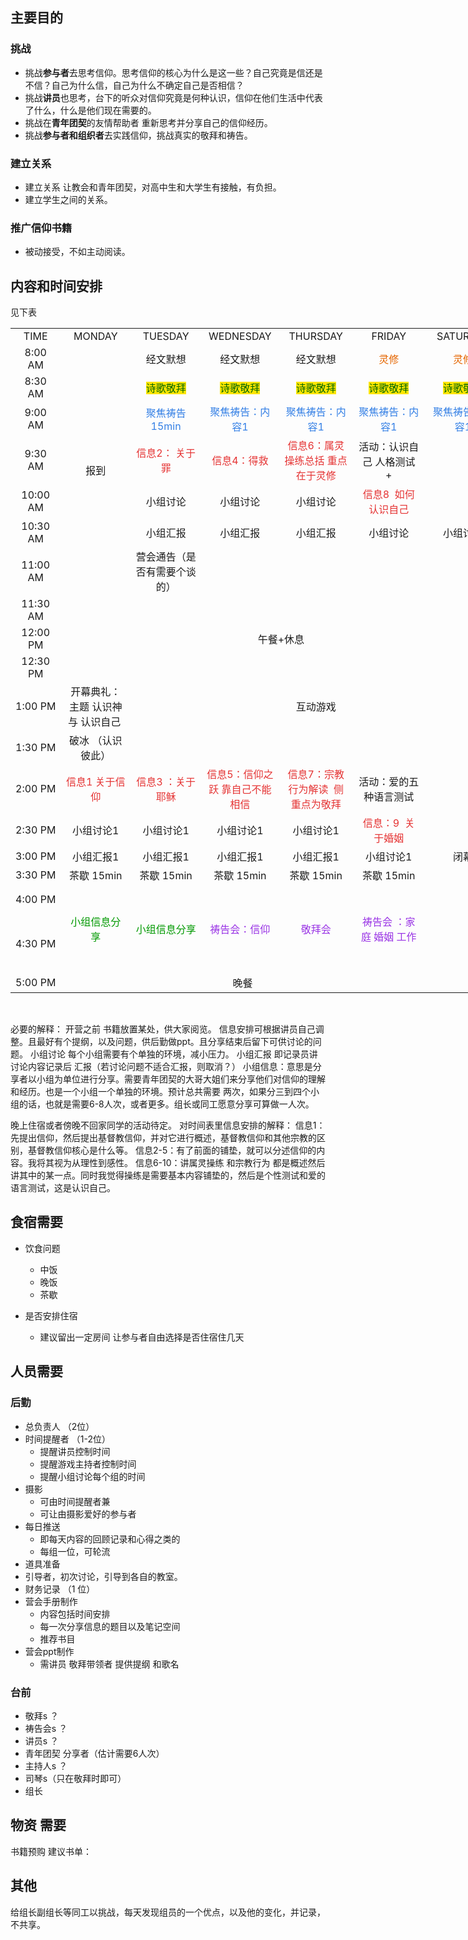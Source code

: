 ## 主要目的

### 挑战

- 挑战**参与者**去思考信仰。思考信仰的核心为什么是这一些？自己究竟是信还是不信？自己为什么信，自己为什么不确定自己是否相信？
- 挑战**讲员**也思考，台下的听众对信仰究竟是何种认识，信仰在他们生活中代表了什么，什么是他们现在需要的。
- 挑战在**青年团契**的友情帮助者 重新思考并分享自己的信仰经历。
- 挑战**参与者和组织者**去实践信仰，挑战真实的敬拜和祷告。


### 建立关系

- 建立关系 让教会和青年团契，对高中生和大学生有接触，有负担。
- 建立学生之间的关系。

### 推广信仰书籍

- 被动接受，不如主动阅读。

## 内容和时间安排

见下表

<p>
	<table border="0" cellpadding="0" cellspacing="0" width="787" style="text-align:center;border-collapse:collapse;width:589pt;" class="ke-zeroborder">
		<tbody>
			<tr>
				<td height="26" class="xl66" width="78" style="text-align:center;">
					TIME
				</td>
				<td class="xl67" width="114" style="text-align:center;">
					MONDAY
				</td>
				<td class="xl67" width="114" style="text-align:center;">
					TUESDAY
				</td>
				<td class="xl67" width="114" style="text-align:center;">
					WEDNESDAY
				</td>
				<td class="xl67" width="114" style="text-align:center;">
					THURSDAY
				</td>
				<td class="xl67" width="130" style="text-align:center;">
					FRIDAY
				</td>
				<td class="xl68" width="123" style="text-align:center;">
					SATURDAY
				</td>
			</tr>
			<tr>
				<td height="30" class="xl69" width="78" style="text-align:center;">
					8:00 AM
				</td>
				<td rowspan="7" class="xl71" width="114" style="text-align:center;">
					报到
				</td>
				<td class="xl72" width="114" style="text-align:center;">
					经文默想
				</td>
				<td class="xl72" width="114" style="text-align:center;">
					经文默想
				</td>
				<td class="xl72" width="114" style="text-align:center;">
					经文默想
				</td>
				<td class="xl72" width="130" style="text-align:center;">
					<span style="color:#E56600;">灵修</span>
				</td>
				<td class="xl72" width="123" style="text-align:center;">
					<span style="color:#E56600;">灵修</span>
				</td>
			</tr>
			<tr>
				<td height="30" class="xl70" width="78" style="text-align:center;">
					8:30 AM
				</td>
				<td class="xl74" width="114" style="text-align:center;">
					<span style="background-color:#FFE500;color:#006600;">诗歌敬拜</span>
				</td>
				<td class="xl74" width="114" style="text-align:center;">
					<span style="background-color:#FFE500;color:#006600;">诗歌敬拜</span>
				</td>
				<td class="xl74" width="114" style="text-align:center;">
					<span style="background-color:#FFE500;color:#006600;">诗歌敬拜</span>
				</td>
				<td class="xl74" width="130" style="text-align:center;">
					<span style="background-color:#FFE500;color:#006600;">诗歌敬拜</span>
				</td>
				<td class="xl74" width="123" style="text-align:center;">
					<span style="background-color:#FFE500;color:#006600;">诗歌敬拜</span>
				</td>
			</tr>
			<tr>
				<td height="30" class="xl70" width="78" style="text-align:center;">
					9:00 AM
				</td>
				<td class="xl76" width="114" style="text-align:center;">
					<span style="color:#337FE5;">聚焦祷告
  15min</span>
				</td>
				<td class="xl76" width="114" style="text-align:center;">
					<span style="color:#337FE5;">聚焦祷告：内容1</span>
				</td>
				<td class="xl76" width="114" style="text-align:center;">
					<span style="color:#337FE5;">聚焦祷告：内容1</span>
				</td>
				<td class="xl76" width="130" style="text-align:center;">
					<span style="color:#337FE5;">聚焦祷告：内容1</span>
				</td>
				<td class="xl76" width="123" style="text-align:center;">
					<span style="color:#337FE5;">聚焦祷告：内容1</span>
				</td>
			</tr>
			<tr>
				<td height="67" class="xl70" width="78" style="text-align:center;">
					9:30 AM
				</td>
				<td class="xl95" width="114" style="text-align:center;">
					<span style="color:#E53333;">信息2：
  关于罪</span>
				</td>
				<td class="xl95" width="114" style="text-align:center;">
					<span style="color:#E53333;">信息4：得救</span>
				</td>
				<td class="xl95" width="114" style="text-align:center;">
					<span style="color:#E53333;">信息6：属灵操练总括
  重点在于灵修</span>
				</td>
				<td class="xl74" width="130" style="text-align:center;">
					活动：认识自己
  人格测试 +
				</td>
				<td class="xl74" width="123" style="text-align:center;">
					&emsp;
				</td>
			</tr>
			<tr>
				<td height="40" class="xl70" width="78" style="text-align:center;">
					10:00 AM
				</td>
				<td class="xl76" width="114" style="text-align:center;">
					小组讨论
				</td>
				<td class="xl76" width="114" style="text-align:center;">
					小组讨论
				</td>
				<td class="xl76" width="114" style="text-align:center;">
					小组讨论
				</td>
				<td class="xl96" width="130" style="text-align:center;">
					<span style="color:#E53333;">信息8&nbsp; 如何认识自己</span>
				</td>
				<td class="xl76" width="123" style="text-align:center;">
					&emsp;
				</td>
			</tr>
			<tr>
				<td height="30" class="xl70" width="78" style="text-align:center;">
					10:30 AM
				</td>
				<td class="xl74" width="114" style="text-align:center;">
					小组汇报
				</td>
				<td class="xl74" width="114" style="text-align:center;">
					小组汇报
				</td>
				<td class="xl74" width="114" style="text-align:center;">
					小组汇报
				</td>
				<td class="xl76" width="130" style="text-align:center;">
					小组讨论
				</td>
				<td class="xl76" width="123" style="text-align:center;">
					小组讨论
				</td>
			</tr>
			<tr>
				<td height="48" class="xl70" width="78" style="text-align:center;">
					11:00 AM
				</td>
				<td class="xl76" width="114" style="text-align:center;">
					营会通告（是否有需要个谈的）
				</td>
				<td class="xl76" width="114" style="text-align:center;">
					&emsp;
				</td>
				<td class="xl76" width="114" style="text-align:center;">
					&emsp;
				</td>
				<td class="xl76" width="130" style="text-align:center;">
					&emsp;
				</td>
				<td class="xl76" width="123" style="text-align:center;">
					&emsp;
				</td>
			</tr>
			<tr>
				<td height="26" class="xl70" width="78" style="text-align:center;">
					11:30 AM
				</td>
				<td colspan="6" rowspan="3" class="xl77" width="709" style="text-align:center;">
					午餐+休息
				</td>
			</tr>
			<tr>
				<td height="26" class="xl70" width="78" style="text-align:center;">
					12:00 PM
				</td>
			</tr>
			<tr>
				<td height="26" class="xl70" width="78" style="text-align:center;">
					12:30 PM
				</td>
			</tr>
			<tr>
				<td height="38" class="xl70" width="78" style="text-align:center;">
					1:00 PM
				</td>
				<td class="xl86" width="114" style="text-align:center;">
					开幕典礼：主题
  认识神 与 认识自己&nbsp;
				</td>
				<td colspan="5" class="xl87" width="595" style="text-align:center;">
					互动游戏
				</td>
			</tr>
			<tr>
				<td height="48" class="xl70" width="78" style="text-align:center;">
					1:30 PM
				</td>
				<td class="xl90" width="114" style="text-align:center;">
					破冰 （认识彼此）
				</td>
				<td class="xl74" width="114" style="text-align:center;">
					&emsp;
				</td>
				<td class="xl74" width="114" style="text-align:center;">
					&emsp;
				</td>
				<td class="xl74" width="114" style="text-align:center;">
					&emsp;
				</td>
				<td class="xl74" width="130" style="text-align:center;">
					&emsp;
				</td>
				<td class="xl74" width="123" style="text-align:center;">
					&emsp;
				</td>
			</tr>
			<tr>
				<td height="67" class="xl70" width="78" style="text-align:center;">
					2:00 PM
				</td>
				<td class="xl97" width="114" style="text-align:center;">
					<span style="color:#E53333;">信息1
  关于信仰</span>
				</td>
				<td class="xl96" width="114" style="text-align:center;">
					<span style="color:#E53333;">信息3
  ：关于耶稣</span>
				</td>
				<td class="xl96" width="114" style="text-align:center;">
					<span style="color:#E53333;">信息5：信仰之跃
  靠自己不能相信</span>
				</td>
				<td class="xl96" width="114" style="text-align:center;">
					<span style="color:#E53333;">信息7：宗教行为解读&nbsp; 侧重点为敬拜</span>
				</td>
				<td class="xl76" width="130" style="text-align:center;">
					活动：爱的五种语言测试
				</td>
				<td class="xl76" width="123" style="text-align:center;">
					&emsp;
				</td>
			</tr>
			<tr>
				<td height="30" class="xl70" width="78" style="text-align:center;">
					2:30 PM
				</td>
				<td class="xl90" width="114" style="text-align:center;">
					小组讨论1
				</td>
				<td class="xl90" width="114" style="text-align:center;">
					小组讨论1
				</td>
				<td class="xl90" width="114" style="text-align:center;">
					小组讨论1
				</td>
				<td class="xl90" width="114" style="text-align:center;">
					小组讨论1
				</td>
				<td class="xl95" width="130" style="text-align:center;">
					<span style="color:#E53333;">信息：9&nbsp; 关于婚姻</span>
				</td>
				<td class="xl74" width="123" style="text-align:center;">
					&emsp;
				</td>
			</tr>
			<tr>
				<td height="30" class="xl70" width="78" style="text-align:center;">
					3:00 PM
				</td>
				<td class="xl86" width="114" style="text-align:center;">
					小组汇报1
				</td>
				<td class="xl86" width="114" style="text-align:center;">
					小组汇报1
				</td>
				<td class="xl86" width="114" style="text-align:center;">
					小组汇报1
				</td>
				<td class="xl86" width="114" style="text-align:center;">
					小组汇报1
				</td>
				<td class="xl90" width="130" style="text-align:center;">
					小组讨论1
				</td>
				<td class="xl76" width="123" style="text-align:center;">
					闭幕
				</td>
			</tr>
			<tr>
				<td height="30" class="xl70" width="78" style="text-align:center;">
					3:30 PM
				</td>
				<td class="xl90" width="114" style="text-align:center;">
					茶歇
  15min
				</td>
				<td class="xl74" width="114" style="text-align:center;">
					茶歇
  15min
				</td>
				<td class="xl74" width="114" style="text-align:center;">
					茶歇
  15min
				</td>
				<td class="xl74" width="114" style="text-align:center;">
					茶歇
  15min
				</td>
				<td class="xl74" width="130" style="text-align:center;">
					茶歇
  15min
				</td>
				<td class="xl74" width="123" style="text-align:center;">
					&emsp;
				</td>
			</tr>
			<tr>
				<td height="48" class="xl70" width="78" style="text-align:center;">
					4:00 PM
				</td>
				<td rowspan="2" class="xl91" width="114" style="text-align:center;">
					<span style="color:#009900;">小组信息分享</span>
				</td>
				<td rowspan="2" class="xl92" width="114" style="text-align:center;">
					<span style="color:#009900;">小组信息分享</span>
				</td>
				<td rowspan="2" class="xl92" width="114" style="text-align:center;">
					<span style="color:#9933E5;">祷告会：信仰</span>
				</td>
				<td rowspan="2" class="xl92" width="114" style="text-align:center;">
					<span style="color:#9933E5;">敬拜会</span>
				</td>
				<td rowspan="2" class="xl92" width="130" style="text-align:center;">
					<span style="color:#9933E5;">祷告会 ：家庭 婚姻 工作</span>
				</td>
				<td class="xl76" width="123" style="text-align:center;">
					&emsp;
				</td>
			</tr>
			<tr>
				<td height="94" class="xl70" width="78" style="text-align:center;">
					4:30 PM
				</td>
				<td class="xl74" width="123" style="text-align:center;">
					&emsp;
				</td>
			</tr>
			<tr>
				<td height="30" class="xl70" width="78" style="text-align:center;">
					5:00 PM
				</td>
				<td colspan="5" class="xl94" width="586" style="text-align:center;">
					晚餐
				</td>
				<td class="xl76" width="123" style="text-align:center;">
					&emsp;
				</td>
			</tr>
		</tbody>
	</table>
</p>
<div style="text-align:center;">
</div>
<p>
	<br />
</p>

必要的解释：
开营之前 书籍放置某处，供大家阅览。
信息安排可根据讲员自己调整。且最好有个提纲，以及问题，供后勤做ppt。且分享结束后留下可供讨论的问题。
小组讨论 每个小组需要有个单独的环境，减小压力。
小组汇报 即记录员讲讨论内容记录后 汇报（若讨论问题不适合汇报，则取消？）
小组信息：意思是分享者以小组为单位进行分享。需要青年团契的大哥大姐们来分享他们对信仰的理解和经历。也是一个小组一个单独的环境。预计总共需要 两次，如果分三到四个小组的话，也就是需要6-8人次，或者更多。组长或同工愿意分享可算做一人次。

晚上住宿或者傍晚不回家同学的活动待定。
对时间表里信息安排的解释：
信息1：先提出信仰，然后提出基督教信仰，并对它进行概述，基督教信仰和其他宗教的区别，基督教信仰核心是什么等。
信息2-5：有了前面的铺垫，就可以分述信仰的内容。我将其视为从理性到感性。
信息6-10：讲属灵操练 和宗教行为 都是概述然后讲其中的某一点。同时我觉得操练是需要基本内容铺垫的，然后是个性测试和爱的语言测试，这是认识自己。
## 食宿需要

-  饮食问题
    -  中饭
    -  晚饭
    -  茶歇

- 是否安排住宿
    - 建议留出一定房间 让参与者自由选择是否住宿住几天

## 人员需要


### 后勤

- 总负责人 （2位）
- 时间提醒者 （1-2位）
    - 提醒讲员控制时间
    - 提醒游戏主持者控制时间
    - 提醒小组讨论每个组的时间
- 摄影
    - 可由时间提醒者兼
    - 可让由摄影爱好的参与者
- 每日推送
    - 即每天内容的回顾记录和心得之类的
    - 每组一位，可轮流
- 道具准备
- 引导者，初次讨论，引导到各自的教室。
- 财务记录 （1 位）
- 营会手册制作
    - 内容包括时间安排
    - 每一次分享信息的题目以及笔记空间
    - 推荐书目
- 营会ppt制作
    - 需讲员 敬拜带领者 提供提纲 和歌名
### 台前

- 敬拜s ？
- 祷告会s ？
- 讲员s ？
- 青年团契 分享者（估计需要6人次）
- 主持人s ？
- 司琴s（只在敬拜时即可）
- 组长

## 物资 需要

书籍预购
建议书单：

## 其他
给组长副组长等同工以挑战，每天发现组员的一个优点，以及他的变化，并记录，不共享。
